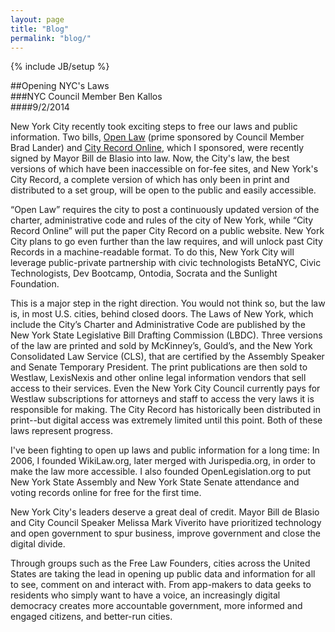 ```yaml
---
layout: page
title: "Blog"
permalink: "blog/"
---
```

{% include JB/setup %}

##Opening NYC's Laws  
###NYC Council Member Ben Kallos  
####9/2/2014

New York City recently took exciting steps to free our laws and public information. Two bills, [Open Law](http://on.nyc.gov/1q70OBp) (prime sponsored by Council Member Brad Lander) and [City Record Online](http://on.nyc.gov/1q70YIZ), which I sponsored, were recently signed by Mayor Bill de Blasio into law. Now, the City's law, the best versions of which have been inaccessible on for-fee sites, and New York's City Record, a complete version of which has only been in print and distributed to a set group, will be open to the public and easily accessible.
 
“Open Law” requires the city to post a continuously updated version of the charter, administrative code and rules of the city of New York, while “City Record Online” will put the paper City Record on a public website. New York City plans to go even further than the law requires, and will unlock past City Records in a machine-readable format. To do this, New York City will leverage public-private partnership with civic technologists BetaNYC, Civic Technologists, Dev Bootcamp, Ontodia, Socrata and the Sunlight Foundation.  

This is a major step in the right direction. You would not think so, but the law is, in most U.S. cities, behind closed doors. The Laws of New York, which include the City’s Charter and Administrative Code are published by the New York State Legislative Bill Drafting Commission (LBDC).  Three versions of the law are printed and sold by McKinney’s, Gould’s, and the New York Consolidated Law Service (CLS), that are certified by the Assembly Speaker and Senate Temporary President.  The print publications are then sold to Westlaw, LexisNexis and other online legal information vendors that sell access to their services. Even the New York City Council currently pays for Westlaw subscriptions for attorneys and staff to access the very laws it is responsible for making. The City Record has historically been distributed in print--but digital access was extremely limited until this point. Both of these laws represent progress.

I've been fighting to open up laws and public information for a long time: In 2006, I founded WikiLaw.org, later merged with Jurispedia.org, in order to make the law more accessible. I also founded OpenLegislation.org to put New York State Assembly and New York State Senate attendance and voting records online for free for the first time. 
 
New York City's leaders deserve a great deal of credit. Mayor Bill de Blasio and City Council Speaker Melissa Mark Viverito have prioritized technology and open government to spur business, improve government and close the digital divide.
 
Through groups such as the Free Law Founders, cities across the United States are taking the lead in opening up public data and information for all to see, comment on and interact with. From app-makers to data geeks to residents who simply want to have a voice, an increasingly digital democracy creates more accountable government, more informed and engaged citizens, and better-run cities.

